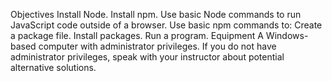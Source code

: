 Objectives
Install Node.
Install npm.
Use basic Node commands to run JavaScript code outside of a browser.
Use basic npm commands to:
Create a package file.
Install packages.
Run a program.
Equipment
A Windows-based computer with administrator privileges.
If you do not have administrator privileges, speak with your instructor about potential alternative solutions.
